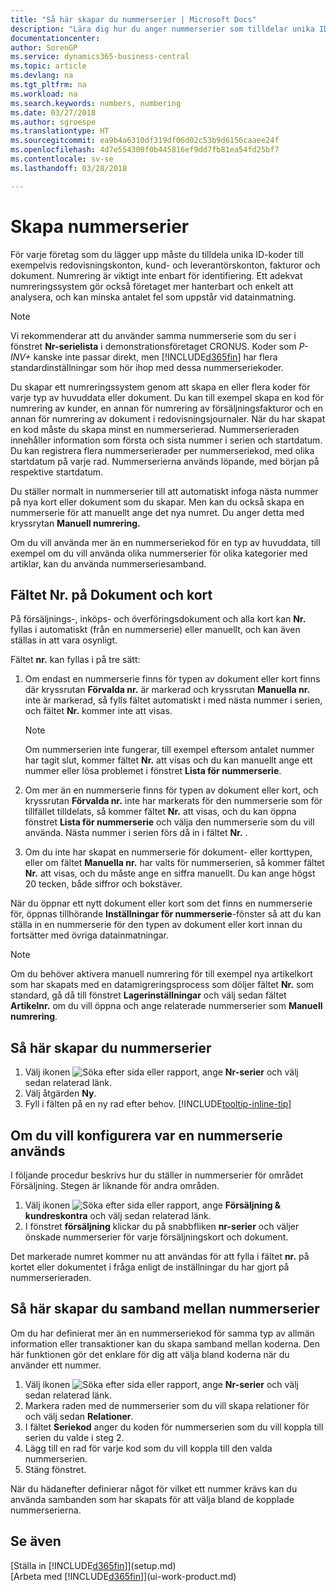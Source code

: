 ```yaml
---
title: "Så här skapar du nummerserier | Microsoft Docs"
description: "Lära dig hur du anger nummerserier som tilldelar unika ID-koder till konton och dokument i Business Central."
documentationcenter: 
author: SorenGP
ms.service: dynamics365-business-central
ms.topic: article
ms.devlang: na
ms.tgt_pltfrm: na
ms.workload: na
ms.search.keywords: numbers, numbering
ms.date: 03/27/2018
ms.author: sgroespe
ms.translationtype: HT
ms.sourcegitcommit: ea9b4a6310df319df06d02c53b9d6156caaee24f
ms.openlocfilehash: 4d7e554300f0b445816ef9dd7fb81ea54fd25bf7
ms.contentlocale: sv-se
ms.lasthandoff: 03/28/2018

---
```

# <a name="create-number-series"></a>Skapa nummerserier
För varje företag som du lägger upp måste du tilldela unika ID-koder till exempelvis redovisningskonton, kund- och leverantörskonton, fakturor och dokument. Numrering är viktigt inte enbart för identifiering. Ett adekvat numreringssystem gör också företaget mer hanterbart och enkelt att analysera, och kan minska antalet fel som uppstår vid datainmatning.

> [!NOTE]  
>   Vi rekommenderar att du använder samma nummerserie som du ser i fönstret **Nr-serielista** i demonstrationsföretaget CRONUS. Koder som *P-INV+* kanske inte passar direkt, men [!INCLUDE[d365fin](includes/d365fin_md.md)] har flera standardinställningar som hör ihop med dessa nummerseriekoder.

Du skapar ett numreringssystem genom att skapa en eller flera koder för varje typ av huvuddata eller dokument. Du kan till exempel skapa en kod för numrering av kunder, en annan för numrering av försäljningsfakturor och en annan för numrering av dokument i redovisningsjournaler. När du har skapat en kod måste du skapa minst en nummerserierad. Nummerserieraden innehåller information som första och sista nummer i serien och startdatum. Du kan registrera flera nummerserierader per nummerseriekod, med olika startdatum på varje rad. Nummerserierna används löpande, med början på respektive startdatum.

Du ställer normalt in nummerserier till att automatiskt infoga nästa nummer på nya kort eller dokument som du skapar. Men kan du också skapa en nummerserie för att manuellt ange det nya numret. Du anger detta med kryssrytan **Manuell numrering.**

Om du vill använda mer än en nummerseriekod för en typ av huvuddata, till exempel om du vill använda olika nummerserier för olika kategorier med artiklar, kan du använda nummerseriesamband.

## <a name="behavior-of-the-no-field-on-documents-and-cards"></a>Fältet Nr. på Dokument och kort
På försäljnings-, inköps- och överföringsdokument och alla kort kan **Nr.** fyllas i automatiskt (från en nummerserie) eller manuellt, och kan även ställas in att vara osynligt.

Fältet **nr.** kan fyllas i på tre sätt:

1. Om endast en nummerserie finns för typen av dokument eller kort finns där kryssrutan **Förvalda nr.** är markerad och kryssrutan **Manuella nr.** inte är markerad, så fylls fältet automatiskt i med nästa nummer i serien, och fältet **Nr.** kommer inte att visas.

    > [!NOTE]  
    > Om nummerserien inte fungerar, till exempel eftersom antalet nummer har tagit slut, kommer fältet **Nr.** att visas och du kan manuellt ange ett nummer eller lösa problemet i fönstret **Lista för nummerserie**.

2. Om mer än en nummerserie finns för typen av dokument eller kort, och kryssrutan **Förvalda nr.** inte har markerats för den nummerserie som för tillfället tilldelats, så kommer fältet **Nr.** att visas, och du kan öppna fönstret **Lista för nummerserie** och välja den nummerserie som du vill använda. Nästa nummer i serien förs då in i fältet **Nr.** .

3. Om du inte har skapat en nummerserie för dokument- eller korttypen, eller om fältet **Manuella nr.** har valts för nummerserien, så kommer fältet **Nr.** att visas, och du måste ange en siffra manuellt. Du kan ange högst 20 tecken, både siffror och bokstäver.

När du öppnar ett nytt dokument eller kort som det finns en nummerserie för, öppnas tillhörande **Inställningar för nummerserie**-fönster så att du kan ställa in en nummerserie för den typen av dokument eller kort innan du fortsätter med övriga datainmatningar.

> [!NOTE]  
> Om du behöver aktivera manuell numrering för till exempel nya artikelkort som har skapats med en datamigreringsprocess som döljer fältet **Nr.** som standard, gå då till fönstret **Lagerinställningar** och välj sedan fältet **Artikelnr.** om du vill öppna och ange relaterade nummerserier som **Manuell numrering**.

## <a name="to-create-a-new-number-series"></a>Så här skapar du nummerserier
1. Välj ikonen ![Söka efter sida eller rapport](media/ui-search/search_small.png "Ikonen Söka efter sida eller rapport"), ange **Nr-serier** och välj sedan relaterad länk.
2. Välj åtgärden **Ny**.
3. Fyll i fälten på en ny rad efter behov. [!INCLUDE[tooltip-inline-tip](includes/tooltip-inline-tip_md.md)]

## <a name="to-set-up-where-a-number-series-is-used"></a>Om du vill konfigurera var en nummerserie används
I följande procedur beskrivs hur du ställer in nummerserier för området Försäljning. Stegen är liknande för andra områden.
1. Välj ikonen ![Söka efter sida eller rapport](media/ui-search/search_small.png "Ikonen Söka efter sida eller rapport"), ange **Försäljning & kundreskontra** och välj sedan relaterad länk.
2. I fönstret **försäljning** klickar du på snabbfliken **nr-serier** och väljer önskade nummerserier för varje försäljningskort och dokument.

Det markerade numret kommer nu att användas för att fylla i fältet **nr.** på kortet eller dokumentet i fråga enligt de inställningar du har gjort på nummerserieraden.

## <a name="to-create-relationships-between-number-series"></a>Så här skapar du samband mellan nummerserier
Om du har definierat mer än en nummerseriekod för samma typ av allmän information eller transaktioner kan du skapa samband mellan koderna. Den här funktionen gör det enklare för dig att välja bland koderna när du använder ett nummer.

1. Välj ikonen ![Söka efter sida eller rapport](media/ui-search/search_small.png "Ikonen Söka efter sida eller rapport"), ange **Nr-serier** och välj sedan relaterad länk.
2. Markera raden med de nummerserier som du vill skapa relationer för och välj sedan **Relationer**.
3. I fältet **Seriekod** anger du koden för nummerserien som du vill koppla till serien du valde i steg 2.
4. Lägg till en rad för varje kod som du vill koppla till den valda nummerserien.
5. Stäng fönstret.

När du hädanefter definierar något för vilket ett nummer krävs kan du använda sambanden som har skapats för att välja bland de kopplade nummerserierna.

## <a name="see-also"></a>Se även
[Ställa in [!INCLUDE[d365fin](includes/d365fin_md.md)]](setup.md)  
[Arbeta med [!INCLUDE[d365fin](includes/d365fin_md.md)]](ui-work-product.md)  

